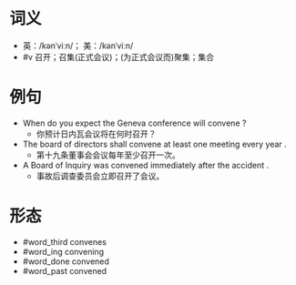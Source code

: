 # 词义
- 英：/kənˈviːn/； 美：/kənˈviːn/
- #v 召开；召集(正式会议)；(为正式会议而)聚集；集合
# 例句
- When do you expect the Geneva conference will convene ?
	- 你预计日内瓦会议将在何时召开？
- The board of directors shall convene at least one meeting every year .
	- 第十九条董事会会议每年至少召开一次。
- A Board of Inquiry was convened immediately after the accident .
	- 事故后调查委员会立即召开了会议。
# 形态
- #word_third convenes
- #word_ing convening
- #word_done convened
- #word_past convened
